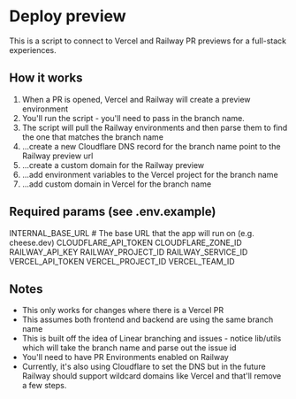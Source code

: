 # Deploy preview

This is a script to connect to Vercel and Railway PR previews for a full-stack experiences. 

## How it works

1. When a PR is opened, Vercel and Railway will create a preview environment
2. You'll run the script - you'll need to pass in the branch name. 
3. The script will pull the Railway environments and then parse them to find the one that matches the branch name
4. ...create a new Cloudflare DNS record for the branch name point to the Railway preview url
5. ...create a custom domain for the Railway preview
6. ...add environment variables to the Vercel project for the branch name
7. ...add custom domain in Vercel for the branch name

## Required params (see .env.example)

INTERNAL_BASE_URL # The base URL that the app will run on (e.g. cheese.dev)
CLOUDFLARE_API_TOKEN
CLOUDFLARE_ZONE_ID
RAILWAY_API_KEY
RAILWAY_PROJECT_ID
RAILWAY_SERVICE_ID
VERCEL_API_TOKEN 
VERCEL_PROJECT_ID
VERCEL_TEAM_ID 

## Notes

- This only works for changes where there is a Vercel PR
- This assumes both frontend and backend are using the same branch name
- This is built off the idea of Linear branching and issues - notice lib/utils which will take the branch name and parse out the issue id
- You'll need to have PR Environments enabled on Railway
- Currently, it's also using Cloudflare to set the DNS but in the future Railway should support wildcard domains like Vercel and that'll remove a few steps.
